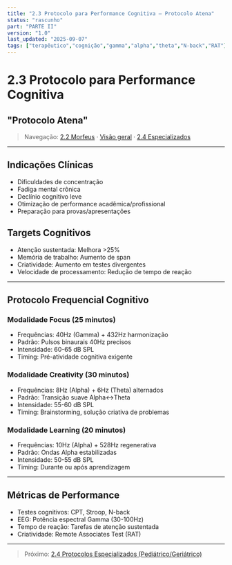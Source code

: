 ```yaml
---
title: "2.3 Protocolo para Performance Cognitiva — Protocolo Atena"
status: "rascunho"
part: "PARTE II"
version: "1.0"
last_updated: "2025-09-07"
tags: ["terapêutico","cognição","gamma","alpha","theta","N-back","RAT"]
---
```


# 2.3 Protocolo para Performance Cognitiva

## "Protocolo Atena"

> Navegação: [2.2 Morfeus](/mandalas?path=agents/terapeuticos/2.2-protocolo-morfeus.md) · [Visão geral](/mandalas?path=agents/terapeuticos/parte-ii-protocolos-terapeuticos.md) · [2.4 Especializados](/mandalas?path=agents/terapeuticos/2.4-protocolos-especializados.md)

---

## Indicações Clínicas

- Dificuldades de concentração
- Fadiga mental crônica
- Declínio cognitivo leve
- Otimização de performance acadêmica/profissional
- Preparação para provas/apresentações

## Targets Cognitivos

- Atenção sustentada: Melhora >25%
- Memória de trabalho: Aumento de span
- Criatividade: Aumento em testes divergentes
- Velocidade de processamento: Redução de tempo de reação

---

## Protocolo Frequencial Cognitivo

### Modalidade Focus (25 minutos)

- Frequências: 40Hz (Gamma) + 432Hz harmonização
- Padrão: Pulsos binaurais 40Hz precisos
- Intensidade: 60-65 dB SPL
- Timing: Pré-atividade cognitiva exigente

### Modalidade Creativity (30 minutos)

- Frequências: 8Hz (Alpha) + 6Hz (Theta) alternados
- Padrão: Transição suave Alpha↔Theta
- Intensidade: 55-60 dB SPL
- Timing: Brainstorming, solução criativa de problemas

### Modalidade Learning (20 minutos)

- Frequências: 10Hz (Alpha) + 528Hz regenerativa
- Padrão: Ondas Alpha estabilizadas
- Intensidade: 50-55 dB SPL
- Timing: Durante ou após aprendizagem

---

## Métricas de Performance

- Testes cognitivos: CPT, Stroop, N-back
- EEG: Potência espectral Gamma (30-100Hz)
- Tempo de reação: Tarefas de atenção sustentada
- Criatividade: Remote Associates Test (RAT)

---

> Próximo: [2.4 Protocolos Especializados (Pediátrico/Geriátrico)](/mandalas?path=agents/terapeuticos/2.4-protocolos-especializados.md)
